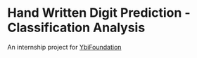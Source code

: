 # Hand Written Digit Prediction - Classification Analysis
An internship project for [YbiFoundation](https://www.ybifoundation.org/)
